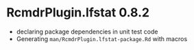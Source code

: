 <!-- NEWS.md is generated from NEWS.Rmd. Please edit that file -->
RcmdrPlugin.lfstat 0.8.2
========================

-   declaring package dependencies in unit test code
-   Generating `man/RcmdrPlugin.lfstat-package.Rd` with macros
